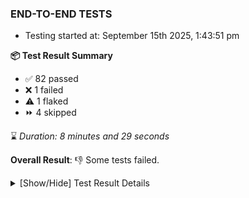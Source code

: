 ### END-TO-END TESTS

- Testing started at: September 15th 2025, 1:43:51 pm

**📦 Test Result Summary**

- ✅ 82 passed
- ❌ 1 failed
- ⚠️ 1 flaked
- ⏩ 4 skipped

⌛ _Duration: 8 minutes and 29 seconds_

**Overall Result**: 👎 Some tests failed.



<details>
    <summary>[Show/Hide] Test Result Details</summary>
    <div markdown="1">

| Test | Browser | Test Case | Tags | Result |
| :---: | :---: | :--- | :---: | :---: |
| 1 | chromium-meshery-provider | Add a cluster connection by uploading kubeconfig file |  | ❌ |
| 2 | chromium-meshery-provider | Transition to disconnected state and then back to connected state |  | ➖ |
| 3 | chromium-meshery-provider | Transition to ignored state and then back to connected state |  | ➖ |
| 4 | chromium-meshery-provider | Transition to not found state and then back to connected state |  | ➖ |
| 5 | chromium-meshery-provider | Delete Kubernetes cluster connections |  | ➖ |
| 6 | chromium-local-provider | imports design via File |  | ⚠️ |

</div>
</details>


<!-- To see the full report, please visit our CI/CD pipeline with reporter. -->